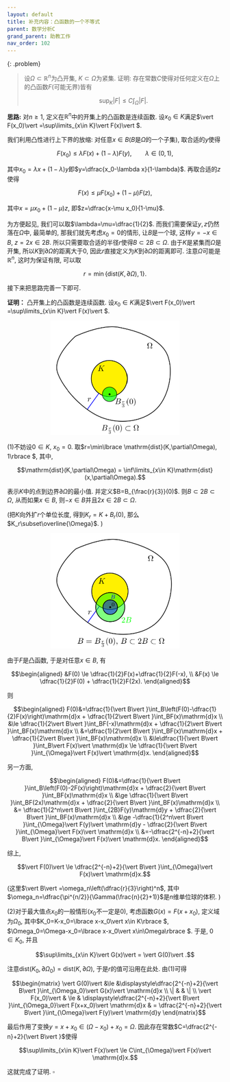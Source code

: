 ```yaml
---
layout: default
title: 补充内容：凸函数的一个不等式
parent: 数学分析C
grand_parent: 助教工作
nav_order: 102
---
```


{: .problem}
> 设$\Omega\subset\mathbb{R}^n$为凸开集, $K\subset\Omega$为紧集.
> 证明: 存在常数$C$使得对任何定义在$\Omega$上的凸函数$F$(可能无界)皆有
> 
> $$\sup_K\vert F\vert \le C\int_{\Omega}\vert F\vert .$$

**思路:** 
对$n\ge 1$, 定义在$\mathbb{R}^n$中的开集上的凸函数是连续函数.
设$x_0\in K$满足$\vert F(x_0)\vert =\sup\limits_{x\in K}\vert F(x)\vert $.

我们利用凸性进行上下界的放缩: 对任意$x\in B$($B$是$\Omega$的一个子集), 取合适的$y$使得

$$F(x_0) \le \lambda F(x) + (1-\lambda)F(y), \qquad \lambda\in(0,1),$$

其中$x_0 = \lambda x + (1-\lambda)y$即$y=\dfrac{x_0-\lambda x}{1-\lambda}$.
再取合适的$z$使得

$$F(x) \le \mu F(x_0) + (1-\mu) F(z),$$

其中$x = \mu x_0 + (1-\mu) z$, 即$z=\dfrac{x-\mu x_0}{1-\mu}$.

为方便起见, 我们可以取$\lambda=\mu=\dfrac{1}{2}$.
而我们需要保证$y,z$仍然落在$\Omega$中, 最简单的,
那我们就先考虑$x_0=0$的情形, 让$B$是一个球,  这样$y = -x\in B$, $z = 2x\in 2B$.
所以只需要取合适的半径$r$使得$B\subset 2B\subset\Omega$. 由于$K$是紧集而$\Omega$是开集,
所以$K$到$\partial\Omega$的距离大于$0$, 因此$r$直接定义为$K$到$\partial\Omega$的距离即可.
注意$\Omega$可能是$\mathbb{R}^n$, 这时为保证有限, 可以取

$$r=\min\lbrace \mathrm{dist}(K,\partial\Omega), 1\rbrace .$$

接下来把思路完善一下即可.

**证明：** 凸开集上的凸函数是连续函数. 设$x_0\in K$满足$\vert F(x_0)\vert =\sup\limits_{x\in K}\vert F(x)\vert $.

<div align = center>
<img src="/pics/convex1.png" width = "300"/>
</div>

(1)不妨设$0\in K$, $x_0=0$.
取$r=\min\lbrace \mathrm{dist}(K,\partial\Omega), 1\rbrace $, 其中,

$$\mathrm{dist}(K,\partial\Omega) = \inf\limits_{x\in K}\mathrm{dist}(x,\partial\Omega).$$

表示$K$中的点到边界$\partial\Omega$的最小值.
并定义$B=B_{\frac{r}{3}}(0)$.
则$B\subset2B\subset \Omega$, 从而如果$x\in B$, 则$-x\in B$并且$2x\in 2B\subset\Omega$.

(把$K$向外扩$r$个单位长度, 得到$K_r = K + B_r(0)$, 那么$K_r\subset\overline{\Omega}$. )

<div align = center>
<img src="/pics/convex2.png" width = "300"/>
</div>



由于$F$是凸函数, 于是对任意$x\in B$, 有

$$\begin{aligned}
&F(0) \le \dfrac{1}{2}F(x)+\dfrac{1}{2}F(-x), \\
&F(x) \le \dfrac{1}{2}F(0) + \dfrac{1}{2}F(2x).
\end{aligned}$$

则

$$\begin{aligned}
F(0)&=\dfrac{1}{\vert B\vert }\int_B\left(F(0)-\dfrac{1}{2}F(x)\right)\mathrm{d}x + \dfrac{1}{2\vert B\vert }\int_BF(x)\mathrm{d}x \\
&\le \dfrac{1}{2\vert B\vert }\int_BF(-x)\mathrm{d}x + \dfrac{1}{2\vert B\vert }\int_BF(x)\mathrm{d}x \\
&=\dfrac{1}{2\vert B\vert }\int_BF(x)\mathrm{d}x + \dfrac{1}{2\vert B\vert }\int_BF(x)\mathrm{d}x \\
&\le\dfrac{1}{\vert B\vert }\int_B\vert F(x)\vert \mathrm{d}x \le \dfrac{1}{\vert B\vert }\int_{\Omega}\vert F(x)\vert \mathrm{d}x.
\end{aligned}$$

另一方面,

$$\begin{aligned}
F(0)&=\dfrac{1}{\vert B\vert }\int_B\left(F(0)-2F(x)\right)\mathrm{d}x + \dfrac{2}{\vert B\vert }\int_BF(x)\mathrm{d}x \\
&\ge \dfrac{1}{\vert B\vert }\int_BF(2x)\mathrm{d}x + \dfrac{2}{\vert B\vert }\int_BF(x)\mathrm{d}x \\
&= \dfrac{1}{2^n\vert B\vert }\int_{2B}F(y)\mathrm{d}y + \dfrac{2}{\vert B\vert }\int_BF(x)\mathrm{d}x \\
&\ge -\dfrac{1}{2^n\vert B\vert }\int_{\Omega}\vert F(y)\vert \mathrm{d}y - \dfrac{2}{\vert B\vert }\int_{\Omega}\vert F(x)\vert \mathrm{d}x \\
&=-\dfrac{2^{-n}+2}{\vert B\vert }\int_{\Omega}\vert F(x)\vert \mathrm{d}x.
\end{aligned}$$

综上, 

$$\vert F(0)\vert  \le \dfrac{2^{-n}+2}{\vert B\vert }\int_{\Omega}\vert F(x)\vert \mathrm{d}x.$$

(这里$\vert B\vert =\omega_n\left(\dfrac{r}{3}\right)^n$, 其中$\omega_n=\dfrac{\pi^{n/2}}{\Gamma(\frac{n}{2}+1)}$是$n$维单位球的体积.  )

(2)对于最大值点$x_0$的一般情形($x_0$不一定是$0$), 考虑函数$G(x)=F(x+x_0)$, 定义域为$\Omega_0$,
其中$K_0=K-x_0=\lbrace x-x_0\vert x\in K\rbrace $,
$\Omega_0=\Omega-x_0=\lbrace x-x_0\vert x\in\Omega\rbrace $. 于是, $0\in K_0$, 并且

$$\sup\limits_{x\in K}\vert G(x)\vert  = \vert G(0)\vert .$$

注意$\mathrm{dist}(K_0,\partial\Omega_0)=\mathrm{dist}(K,\partial\Omega)$, 于是$r$的值可沿用在此处. 由(1)可得

$$\begin{matrix}
\vert G(0)\vert  &\le &\displaystyle\dfrac{2^{-n}+2}{\vert B\vert }\int_{\Omega_0}\vert G(x)\vert \mathrm{d}x \\
\|  &  & \| \\
\vert F(x_0)\vert  & \le & \displaystyle\dfrac{2^{-n}+2}{\vert B\vert }\int_{\Omega_0}\vert F(x+x_0)\vert \mathrm{d}x & = \dfrac{2^{-n}+2}{\vert B\vert }\int_{\Omega}\vert F(y)\vert \mathrm{d}y
\end{matrix}$$

最后作用了变换$y=x+x_0\in (\Omega-x_0)+x_0=\Omega$.
因此存在常数$C=\dfrac{2^{-n}+2}{\vert B\vert }$使得

$$\sup\limits_{x\in K}\vert F(x)\vert  \le C\int_{\Omega}\vert F(x)\vert \mathrm{d}x.$$

这就完成了证明. $\square$
